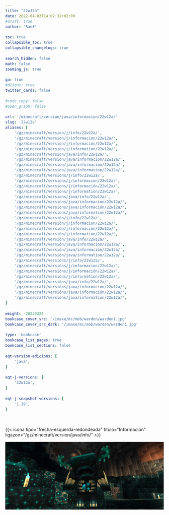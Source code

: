 ```yaml
---
title: "22w12a"
date: 2022-04-03T14:07:32+02:00
#draft: true
author: 'Ran#'

toc: true
collapsible_toc: true
collapsible_changelogs: true

search_hidden: false
math: false
zooming_js: true

ga: true
#disqus: true
twitter_cards: false

#code_copy: false
#open_graph: false

url: '/minecraft/version/java/informacion/22w12a/'
slug: '22w12a'
aliases: [
    '/gz/minecraft/version/j/info/22w12a/',
    '/gz/minecraft/version/j/informacion/22w12a/',
    '/gz/minecraft/version/j/información/22w12a/',
    '/gz/minecraft/version/j/information/22w12a/',
    '/gz/minecraft/version/java/info/22w12a/',
    '/gz/minecraft/version/java/informacion/22w12a/',
    '/gz/minecraft/version/java/información/22w12a/',
    '/gz/minecraft/version/java/information/22w12a/',
    '/gz/minecraft/versions/j/info/22w12a/',
    '/gz/minecraft/versions/j/informacion/22w12a/',
    '/gz/minecraft/versions/j/información/22w12a/',
    '/gz/minecraft/versions/j/information/22w12a/',
    '/gz/minecraft/versions/java/info/22w12a/',
    '/gz/minecraft/versions/java/informacion/22w12a/',
    '/gz/minecraft/versions/java/información/22w12a/',
    '/gz/minecraft/versions/java/information/22w12a/',
    '/gz/minecraft/versión/j/info/22w12a/',
    '/gz/minecraft/versión/j/informacion/22w12a/',
    '/gz/minecraft/versión/j/información/22w12a/',
    '/gz/minecraft/versión/j/information/22w12a/',
    '/gz/minecraft/versión/java/info/22w12a/',
    '/gz/minecraft/versión/java/informacion/22w12a/',
    '/gz/minecraft/versión/java/información/22w12a/',
    '/gz/minecraft/versión/java/information/22w12a/',
    '/gz/minecraft/versións/j/info/22w12a/',
    '/gz/minecraft/versións/j/informacion/22w12a/',
    '/gz/minecraft/versións/j/información/22w12a/',
    '/gz/minecraft/versións/j/information/22w12a/',
    '/gz/minecraft/versións/java/info/22w12a/',
    '/gz/minecraft/versións/java/informacion/22w12a/',
    '/gz/minecraft/versións/java/información/22w12a/',
    '/gz/minecraft/versións/java/information/22w12a/',
]

weight: -20220324
bookcase_cover_src: '/imaxe/mc/mob/warden/warden1.jpg'
bookcase_cover_src_dark: '/imaxe/mc/mob/warden/warden1.jpg'

type: 'bookcase'
bookcase_list_pages: true
bookcase_list_sections: false

eqt-version-edicions: [
    'java',
]

eqt-j-versions: [
    '22w12a',
]

eqt-j-snapshot-versions: [
    '1.19',
]

---
```


{{< icona tipo="frecha-esquerda-redondeada" titulo="Información" ligazon="/gz/minecraft/version/java/info/" >}}

<img title="22w12a" alt="22w12a" src="/imaxe/mc/mob/warden/warden1.jpg">
